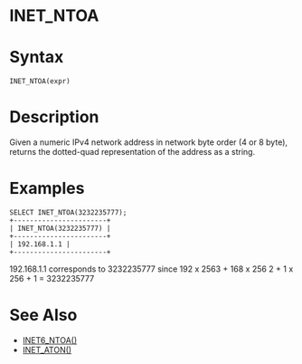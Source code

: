 # INET_NTOA

#

# Syntax

```
INET_NTOA(expr)
```

#

# Description

Given a numeric IPv4 network address in network byte order (4 or 8 byte),
returns the dotted-quad representation of the address as a string.

#

# Examples

```
SELECT INET_NTOA(3232235777);
+-----------------------+
| INET_NTOA(3232235777) |
+-----------------------+
| 192.168.1.1 |
+-----------------------+
```

192.168.1.1 corresponds to 3232235777 since 192 x 2563 + 168 x 256 2 + 1 x 256 + 1 = 3232235777

#

# See Also

* [INET6_NTOA()](inet6_ntoa.md)
* [INET_ATON()](inet_aton.md)